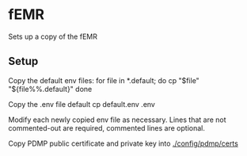 # fEMR

Sets up a copy of the fEMR


## Setup

Copy the default env files:
    for file in *.default; do
        cp "$file" "${file%%.default}"
    done

Copy the .env file default
    cp default.env .env

Modify each newly copied env file as necessary. Lines that are not commented-out are required, commented lines are optional.

Copy PDMP public certificate and private key into [./config/pdmp/certs](./config/pdmp/certs)
